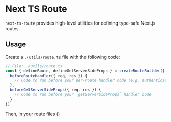 # Next TS Route

`next-ts-route` provides high-level utilities for defining type-safe Next.js routes.

## Usage

Create a `./utils/route.ts` file with the following code:

```ts
// File: ./utils/route.ts
const { defineRoute, defineGetServerSideProps } = createRouteBuilder({
  beforeRouteHandler({ req, res }) {
    // Code to run before your per-route handler code (e.g. authentication code, adding properties to the `req` object)
  },
  beforeGetServerSideProps({ req, res }) {
    // Code to run before your `getServerSideProps` handler code
  }
})
```

Then, in your route files ()